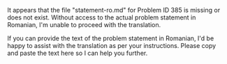 It appears that the file "statement-ro.md" for Problem ID 385 is missing or does not exist. Without access to the actual problem statement in Romanian, I'm unable to proceed with the translation.

If you can provide the text of the problem statement in Romanian, I'd be happy to assist with the translation as per your instructions. Please copy and paste the text here so I can help you further.